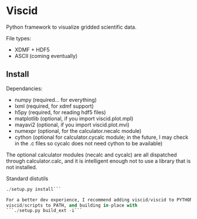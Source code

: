 # Viscid #

Python framework to visualize gridded scientific data.

File types:
+ XDMF + HDF5
+ ASCII (coming eventually)

## Install ##

Dependancies:
+ numpy (required... for everything)
+ lxml (required, for xdmf support)
+ h5py (required, for reading hdf5 files)
+ matplotlib (optional, if you import viscid.plot.mpl)
+ mayavi2 (optional, if you import viscid.plot.mvi)
+ numexpr (optional, for the calculator.necalc module)
+ cython (optional for calculator.cycalc module; in the future, I may check
          in the .c files so cycalc does not need cython to be available)

The optional calculator modules (necalc and cycalc) are all dispatched through
calculator.calc, and it is intelligent enough not to use a library that is not
installed.

Standard distutils
```./setup.py build
./setup.py install```

For a better dev experience, I recommend adding viscid/viscid to PYTHONPATH,
viscid/scripts to PATH, and building in-place with
```./setup.py build_ext -i```
